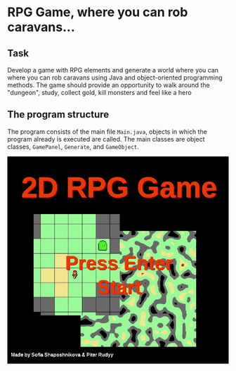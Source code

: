 # RPG Game, where you can rob caravans...

## Task

Develop a game with RPG elements and generate a world where you can where you can rob caravans using Java and object-oriented programming methods.
The game should provide an opportunity to walk around the "dungeon", study, collect gold, kill monsters and feel like a hero

## The program structure

The program consists of the main file `Main.java`, objects in which the program already is executed are called.
The main classes are object classes, `GamePanel`, `Generate`, and `GameObject`.

![](https://github.com/Teasotea/RPG_IASA_project_2021/blob/master/img/2d_RPG.jpg)
